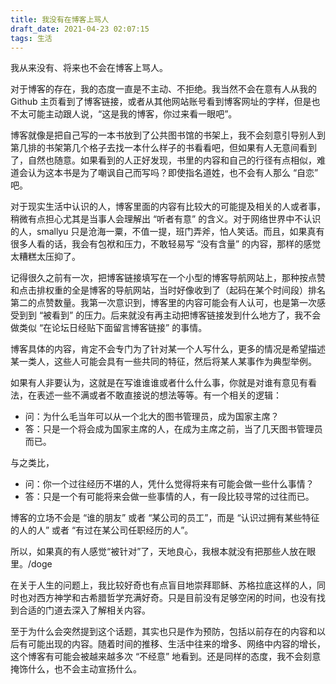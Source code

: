 ```yaml
---
title: 我没有在博客上骂人
draft_date: 2021-04-23 02:07:15
tags: 生活
---
```


我从来没有、将来也不会在博客上骂人。

对于博客的存在，我的态度一直是不主动、不拒绝。我当然不会在意有人从我的 Github 主页看到了博客链接，或者从其他网站账号看到博客网址的字样，但是也不太可能主动跟人说，“这是我的博客，你过来看一眼吧”。

博客就像是把自己写的一本书放到了公共图书馆的书架上，我不会刻意引导别人到第几排的书架第几个格子去找一本什么样子的书看看吧，但如果有人无意间看到了，自然也随意。如果看到的人正好发现，书里的内容和自己的行径有点相似，难道会认为这本书是为了嘲讽自己而写吗？即使指名道姓，也不会有人那么 “自恋” 吧。

对于现实生活中认识的人，博客里面的内容有比较大的可能提及相关的人或者事，稍微有点担心尤其是当事人会理解出 “听者有意” 的含义。对于网络世界中不认识的人，smallyu 只是沧海一粟，不值一提，班门弄斧，怕人笑话。而且，如果真有很多人看的话，我会有包袱和压力，不敢轻易写 “没有含量” 的内容，那样的感觉太糟糕太压抑了。

记得很久之前有一次，把博客链接填写在一个小型的博客导航网站上，那种按点赞和点击排权重的全是博客的导航网站，当时好像收到了（起码在某个时间段）排名第二的点赞数量。我第一次意识到，博客里的内容可能会有人认可，也是第一次感受到到 “被看到” 的压力。后来就没有再主动把博客链接发到什么地方了，我不会做类似 “在论坛日经贴下面留言博客链接” 的事情。

博客具体的内容，肯定不会专门为了针对某一个人写什么，更多的情况是希望描述某一类人，这些人可能会具有一些共同的特征，然后将某人某事作为典型举例。

如果有人非要认为，这就是在写谁谁谁或者什么什么事，你就是对谁有意见有看法，在表述一些不满或者不敢直接说的想法等等。有一个相关的逻辑：

- 问：为什么毛当年可以从一个北大的图书管理员，成为国家主席？
- 答：只是一个将会成为国家主席的人，在成为主席之前，当了几天图书管理员而已。

与之类比，

- 问：你一个过往经历不堪的人，凭什么觉得将来有可能会做一些什么事情？
- 答：只是一个有可能将来会做一些事情的人，有一段比较寻常的过往而已。

博客的立场不会是 “谁的朋友” 或者 “某公司的员工”，而是 “认识过拥有某些特征的人的人” 或者 “有过在某公司任职经历的人”。

所以，如果真的有人感觉“被针对”了，天地良心，我根本就没有把那些人放在眼里。/doge

在关于人生的问题上，我比较好奇也有点盲目地崇拜耶稣、苏格拉底这样的人，同时也对西方神学和古希腊哲学充满好奇。只是目前没有足够空闲的时间，也没有找到合适的门道去深入了解相关内容。

至于为什么会突然提到这个话题，其实也只是作为预防，包括以前存在的内容和以后有可能出现的内容。随着时间的推移、生活中往来的增多、网络中内容的增长，这个博客有可能会被越来越多次 “不经意” 地看到。还是同样的态度，我不会刻意掩饰什么，也不会主动宣扬什么。

